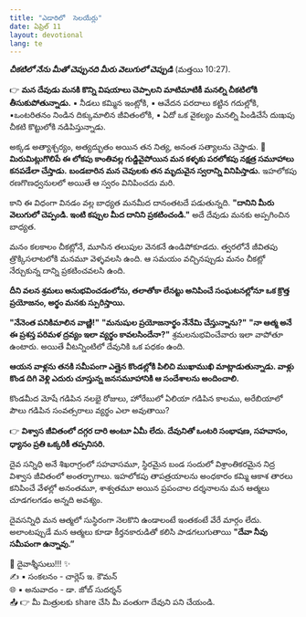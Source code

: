 ```yaml
---
title: "ఎడారిలో  సెలయేర్లు"
date: ఏప్రిల్ 11
layout: devotional
lang: te
---
```



***చీకటిలో  నేను మీతో  చెప్పునది  మీరు వెలుగులో చెప్పుడి*** (మత్తయి 10:27).

👉 **మన దేవుడు మనకి కొన్ని విషయాలు చెప్పాలని మాటిమాటికీ మనల్ని చీకటిలోకి తీసుకుపోతున్నాడు.**
▪ నీడలు కమ్మిన ఇంట్లోకి, 
▪ ఆవేదన పరదాలు కట్టిన గదుల్లోకి, 
▪ఒంటరితనం నిండిన దిక్కుమాలిన జీవితంలోకి,
▪ ఏదో ఒక వైకల్యం మనల్ని పిండిచేసే దుఃఖపు చీకటి కొట్టులోకి నడిపిస్తున్నాడు.

అక్కడ అత్యాశ్చర్యం, అత్యద్భుతం అయిన తన నిత్య, అనంత సత్యాలను చెప్తాడు. 
**📖మిరుమిట్లుగొలిపే ఈ లోకపు కాంతివల్ల గుడ్డివైపోయిన మన కళ్ళకు పరలోకపు నక్షత్ర సమూహాలు కనపడేలా చేస్తాడు.**
 **బండబారిన మన చెవులకు తన మృదువైన స్వరాన్ని వినిపిస్తాడు.**
ఇహలోకపు రణగొణధ్వనులలో అయితే ఆ స్వరం వినిపించదు మరి.
 
కాని  ఈ విధంగా వినడం వల్ల బాధ్యత మనమీద దానంతటదే పడుతున్నది. **"దానిని మీరు వెలుగులో చెప్పండి. ఇంటి కప్పుల మీద దానిని ప్రకటించండి."** అదే దేవుడు మనకు అప్పగించిన బాధ్యత. 

మనం కలకాలం చీకట్లోనే, మూసిన తలుపుల వెనకనే ఉండిపోకూడదు. త్వరలోనే జీవితపు త్రొక్కిసలాటలోకి మనమూ వెళ్ళవలసి ఉంది. ఆ సమయం వచ్చినప్పుడు మనం చీకట్లో నేర్చుకున్న దాన్ని ప్రకటించవలసి ఉంది.

**దీని వలన శ్రమలు అనుభవించడంలోను, తలాతోకా లేనట్టు అనిపించే సంఘటనల్లోనూ ఒక క్రొత్త  ప్రయోజనం, అర్థం మనకు స్పురిస్తాయి.**

**"నేనెంత పనికిమాలిన వాణ్ణి!"**
 **"మనుషుల ప్రయోజనార్థం నేనేమి చేస్తున్నాను?"**
  **"నా ఆత్మ అనే ఈ ప్రశస్త పరిమళ ద్రవ్యం ఇలా వ్యర్థం కావలసిందేనా?"**  శ్రమలనుభవించేవారు ఇలా వాపోతూ ఉంటారు. అయితే వీటన్నింటిలో దేవునికి ఒక పధకం ఉంది. 

**ఆయన వాళ్లను తనకి సమీపంగా ఎత్తైన కొండల్లోకి పిలిచి ముఖాముఖి మాట్లాడుతున్నాడు. వాళ్లు కొండ దిగి వెళ్లి ఎదురు చూస్తున్న జనసమూహానికి ఆ సందేశాలను అందించాలి.**

కొండమీద మోషే గడిపిన  నలభై రోజులు, హోరేబులో ఏలియా గడిపిన కాలము, అరేబియాలో పౌలు గడిపిన సంవత్సరాలు వ్యర్థం ఎలా అవుతాయి?

👉 **విశ్వాస జీవితంలో దగ్గర దారి అంటూ ఏమీ లేదు.  దేవునితో ఒంటరి సంభాషణ, సహవాసం, ధ్యానం ప్రతి ఒక్కరికీ తప్పనిసరి.**

 దైవ సన్నిధి అనే శిఖరాగ్రంలో సహవాసమూ, స్థిరమైన బండ సందులో విశ్రాంతికరమైన నిద్ర విశ్వాస జీవితంలో అంతర్భాగాలు. ఇహలోకపు తాపత్రయాలను అంధకారం కమ్మి ఆకాశ తారలు కనిపించే వేళల్లో అనంతమూ, శాశ్వతమూ అయిన ప్రపంచాల దర్శనాలను మన ఆత్మలు చూడగలగడం అన్నది అవశ్యం.

దైవసన్నిధి మన ఆత్మలో సుస్థిరంగా నెలకొని ఉండాలంటే ఇంతకంటే వేరే మార్గం లేదు. అలాంటప్పుడే మన ఆత్మలు కూడా కీర్తనకారుడితో కలిసి పాడగలుగుతాయి **"దేవా నీవు సమీపంగా ఉన్నావు.”**


<div class="blessing">🙏 <span class="bless-text">దైవాశ్శీసులు!!!</span> ✨</div>

<div class="credit">✍️ <span class="credit-text">▪ సంకలనం - చార్లెస్ ఇ. కౌమన్</span></div>
<div class="credit">🌐 <span class="credit-text">▪ అనువాదం - డా. జోబ్ సుదర్శన్</span></div>


<div class="share">📤 👉 <span class="share-text">మీ మిత్రులకు share చేసి మీ వంతుగా దేవుని పని చేయండి.</span></div>
